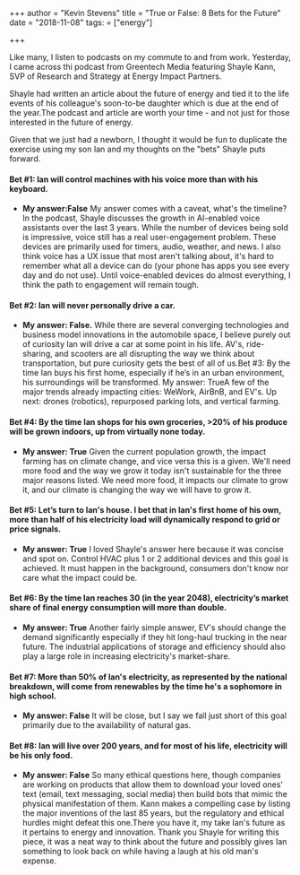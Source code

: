 +++
author = "Kevin Stevens"
title = "True or False: 8 Bets for the Future"
date = "2018-11-08"
tags: = ["energy"]

+++

Like many, I listen to podcasts on my commute to and from work.  Yesterday, I came across thi
podcast from Greentech Media featuring Shayle Kann, SVP of Research and Strategy at Energy Impact
Partners.  

Shayle had written an article about the future of energy and tied it to the life events of
his colleague's soon-to-be daughter which is due at the end of the year.The podcast and article are
worth your time - and not just for those interested in the future of energy.  

Given that we just had a newborn, I thought it would be fun to duplicate the exercise using my son 
Ian and my thoughts on the "bets" Shayle puts forward.

#### Bet #1: Ian will control machines with his voice more than with his keyboard.  

- **My answer:False** My answer comes with a caveat, what's the timeline?  In the podcast, Shayle discusses the growth in AI-enabled voice assistants over the last 3 years.  While the number of devices being sold is impressive, voice still has a real user-engagement problem.  These devices are primarily used for timers, audio, weather, and news.  I also think voice has a UX issue that most aren't talking about, it's hard to remember what all a device can do (your phone has apps you see every day and do not use).  Until voice-enabled devices do almost everything, I think the path to engagement will remain tough.

#### Bet #2: Ian will never personally drive a car. 

- **My answer: False.** While there are several converging technologies and business model innovations in the automobile space, I believe purely out of curiosity Ian will drive a car at some point in his life.  AV's, ride-sharing, and scooters are all disrupting the way we think about transportation, but pure curiosity gets the best of all of us.Bet #3: By the time Ian buys his first home, especially if he’s in an urban environment, his surroundings will be transformed. My answer: TrueA few of the major trends already impacting cities: WeWork, AirBnB, and EV's.  Up next: drones (robotics), repurposed parking lots, and vertical farming.

#### Bet #4: By the time Ian shops for his own groceries, >20% of his produce will be grown indoors, up from virtually none today.  
- **My answer: True** Given the current population growth, the impact farming has on climate change, and vice versa this is a given.  We'll need more food and the way we grow it today isn't sustainable for the three major reasons listed.  We need more food, it impacts our climate to grow it, and our climate is changing the way we will have to grow it.

#### Bet #5: Let’s turn to Ian's house. I bet that in Ian's first home of his own, more than half of his electricity load will dynamically respond to grid or price signals. 
- **My answer: True** I loved Shayle's answer here because it was concise and spot on.  Control HVAC plus 1 or 2 additional devices and this goal is achieved.  It must happen in the background, consumers don't know nor care what the impact could be.

#### Bet #6: By the time Ian reaches 30 (in the year 2048), electricity’s market share of final energy consumption will more than double. 
- **My answer: True** Another fairly simple answer, EV's should change the demand significantly especially if they hit long-haul trucking in the near future.  The industrial applications of storage and efficiency should also play a large role in increasing electricity's market-share.

#### Bet #7: More than 50% of Ian's electricity, as represented by the national breakdown, will come from renewables by the time he's a sophomore in high school.  
- **My answer: False** It will be close, but I say we fall just short of this goal primarily due to the availability of natural gas.

#### Bet #8: Ian will live over 200 years, and for most of his life, electricity will be his only food.  
- **My answer: False** So many ethical questions here, though companies are working on products that allow them to download your loved ones' text (email, text messaging, social media) then build bots that mimic the physical manifestation of them.  Kann makes a compelling case by listing the major inventions of the last 85 years, but the regulatory and ethical hurdles might defeat this one.There you have it, my take Ian's future as it pertains to energy and innovation.  Thank you Shayle for writing this piece, it was a neat way to think about the future and possibly gives Ian something to look back on while having a laugh at his old man's expense.